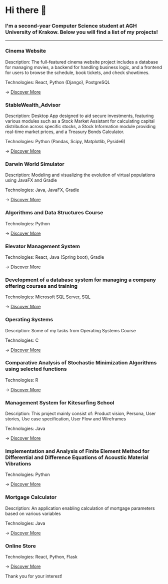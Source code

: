 # Hi there 👋

### I'm a second-year Computer Science student at AGH University of Krakow. Below you will find a list of my projects!

---

### Cinema Website

Description:  The full-featured cinema website project includes a database for managing movies, a backend for handling business logic, and a frontend for users to browse the schedule, book tickets, and check showtimes.

Technologies:  React, Python (Django), PostgreSQL

->  [Discover More](https://github.com/WiktorDybalski/Cinema_Website)

### StableWealth_Advisor

Description:  Desktop App designed to aid secure investments, featuring various modules such as a Stock Market Assistant for calculating capital distribution across specific stocks, a Stock Information module providing real-time market prices, and a Treasury Bonds Calculator.

Technologies:  Python (Pandas, Scipy, Matplotlib, Pyside6)

->  [Discover More](https://github.com/WiktorDybalski/StableWealth_Advisor)

### Darwin World Simulator

Description:  Modeling and visualizing the evolution of virtual populations using JavaFX and Gradle

Technologies:  Java, JavaFX, Gradle

->  [Discover More](https://github.com/WiktorDybalski/PO_PROJEKT_DYBALSKI_GRZYBACZ)

### Algorithms and Data Structures Course

Technologies:  Python

->  [Discover More](https://github.com/WiktorDybalski/Python_projects-term_2-ASD)

### Elevator Management System

Technologies: React, Java (Spring boot), Gradle

->  [Discover More](https://github.com/WiktorDybalski/Elevator_System)

### Development of a database system for managing a company offering courses and training

Technologies:  Microsoft SQL Server, SQL

->  [Discover More](https://github.com/WiktorDybalski/Database-system)

### Operating Systems

Description:  Some of my tasks from Operating Systems Course  

Technologies:  C

->  [Discover More](https://github.com/WiktorDybalski/SysOps)

### Comparative Analysis of Stochastic Minimization Algorithms using selected functions

Technologies:  R

->  [Discover More](https://github.com/WiktorDybalski/Stochastic_minimization)

### Management System for Kitesurfing School

Description:  This project mainly consist of: Product vision, Persona, User stories, Use case specification, User Flow and Wireframes

Technologies:  Java

->  [Discover More](https://github.com/WiktorDybalski/Inzynieria-Wymagan-i-Jakosci)

### Implementation and Analysis of Finite Element Method for Differential and Difference Equations of Acoustic Material Vibrations

Technologies:  Python

->  [Discover More](https://github.com/WiktorDybalski/Finite-Element-Method-for-Differential-and-Difference-Equations-)

### Mortgage Calculator

Description:  An application enabling calculation of mortgage parameters based on various variables  

Technologies:  Java

->  [Discover More](https://github.com/WiktorDybalski/Mortgage_calculator)

### Online Store

Technologies:  React, Python, Flask

-> [Discover More](https://github.com/WiktorDybalski/Online-store)

Thank you for your interest!
